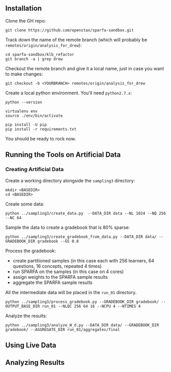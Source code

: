 ## Installation

Clone the GH repo:

```
git clone https://github.com/openstax/sparfa-sandbox.git
```

Track down the name of the remote branch 
(which will probably be `remotes/origin/analysis_for_drew`):

```
cd sparfa-sandbox/klb_refactor
git branch -a | grep drew
```

Checkout the remote branch and give it a local name,
just in case you want to make changes:

```
git checkout -b <YOURBRANCH> remotes/origin/analysis_for_drew
```

Create a local python environment.  You'll need `python2.7.x`:

```
python --version

virtualenv env
source ./env/bin/activate

pip install -U pip
pip install -r requirements.txt
```

You should be ready to rock now.

## Running the Tools on Artificial Data

### Creating Artificial Data

Create a working directory alongside the `sampling3` directory:

```
mkdir <BASEDIR>
cd <BASEDIR>
```

Create some data:

```
python ../sampling3/create_data.py  --DATA_DIR data --NL 1024 --NQ 256 --NC 64
```

Sample the data to create a gradebook that is 80% sparse:

```
python ../sampling3/create_gradebook_from_data.py --DATA_DIR data/ --GRADEBOOK_DIR gradebook --GS 0.8
```

Process the gradebook:
* create partitioned samples (in this case each with 256 learners, 64 questions, 16 concepts, repeated 4 times)
* run SPARFA on the samples (in this case on 4 cores)
* assign weights to the SPARFA sample results
* aggregate the SPARFA sample results

All the intermediate data will be placed in the `run_01` directory.
```
python ../sampling3/process_gradebook.py --GRADEBOOK_DIR gradebook/ --OUTPUT_BASE_DIR run_01 --NLQC 256 64 16 --NCPU 4 --NTIMES 4
```

Analyze the results:

```
python ../sampling3/analyze_W_d.py --DATA_DIR data/ --GRADEBOOK_DIR gradebook/ --AGGREGATE_DIR run_01/aggregates/final
```

## Using Live Data

## Analyzing Results


